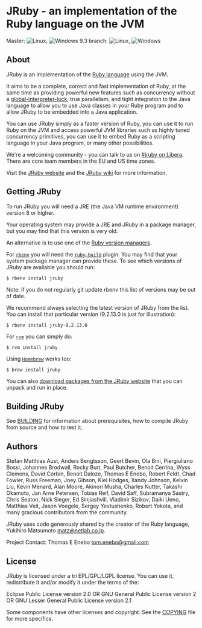 # JRuby - an implementation of the Ruby language on the JVM

Master: ![Linux](https://github.com/jruby/jruby/actions/workflows/ci.yml/badge.svg), ![Windows](https://github.com/jruby/jruby/actions/workflows/ci-windows.yml/badge.svg)
9.3 branch: ![Linux](https://github.com/jruby/jruby/actions/workflows/ci.yml/badge.svg?branch=jruby-9.3), ![Windows](https://github.com/jruby/jruby/actions/workflows/ci-windows.yml/badge.svg?branch=jruby-9.3)

## About

JRuby is an implementation of the [Ruby language](http://www.ruby-lang.org)
using the JVM.

It aims to be a complete, correct and fast implementation of Ruby, at the same
time as providing powerful new features such as concurrency without a
[global-interpreter-lock](http://en.wikipedia.org/wiki/Global_Interpreter_Lock),
true parallelism, and tight integration to the Java language to allow you to
use Java classes in your Ruby program and to allow JRuby to be embedded into a
Java application.

You can use JRuby simply as a faster version of Ruby, you can use it to run Ruby
on the JVM and access powerful JVM libraries such as highly tuned concurrency
primitives, you can use it to embed Ruby as a scripting language in your Java
program, or many other possibilities.

We're a welcoming community - you can talk to us on [#jruby on Libera](https://libera.chat/).
There are core team members in the EU and US time zones.

Visit the [JRuby website](https://www.jruby.org/) and the [JRuby wiki](https://github.com/jruby/jruby/wiki)
for more information.

## Getting JRuby

To run JRuby you will need a JRE (the Java VM runtime environment) version 8 or higher.

Your operating system may provide a JRE and JRuby in a package manager, but you may find that this
version is very old.

An alternative is to use one of the [Ruby version managers](https://www.ruby-lang.org/en/documentation/installation/#managers).

For [`rbenv`](https://github.com/sstephenson/rbenv) you will need the
[`ruby-build`](https://github.com/sstephenson/ruby-build) plugin. You may find that your system
package manager can provide these. To see which versions of JRuby are available you should run:

```
$ rbenv install jruby
```

Note: if you do not regularly git update rbenv this list of versions may be out of date.

We recommend always selecting the latest version of JRuby from the list. 
You can install that particular version (9.2.13.0 is just for illustration):


```
$ rbenv install jruby-9.2.13.0
```

For [`rvm`](https://rvm.io) you can simply do:

```
$ rvm install jruby
```

Using [`Homebrew`](https://brew.sh/) works too:

```
$ brew install jruby
```

You can also [download packages from the JRuby website](https://www.jruby.org/download) that
you can unpack and run in place.

## Building JRuby

See [BUILDING](BUILDING.md) for information about prerequisites, how to compile JRuby from source
and how to test it.

## Authors

Stefan Matthias Aust, Anders Bengtsson, Geert Bevin, Ola Bini,
 Piergiuliano Bossi, Johannes Brodwall, Rocky Burt, Paul Butcher,
 Benoit Cerrina, Wyss Clemens, David Corbin, Benoit Daloze, Thomas E Enebo,
 Robert Feldt, Chad Fowler, Russ Freeman, Joey Gibson, Kiel Hodges,
 Xandy Johnson, Kelvin Liu, Kevin Menard, Alan Moore, Akinori Musha,
 Charles Nutter, Takashi Okamoto, Jan Arne Petersen, Tobias Reif, David Saff,
 Subramanya Sastry, Chris Seaton, Nick Sieger, Ed Sinjiashvili, Vladimir Sizikov,
 Daiki Ueno, Matthias Veit, Jason Voegele, Sergey Yevtushenko, Robert Yokota,
   and many gracious contributors from the community.

JRuby uses code generously shared by the creator of the Ruby language,
Yukihiro Matsumoto <matz@netlab.co.jp>.

Project Contact: Thomas E Enebo <tom.enebo@gmail.com>

## License

JRuby is licensed under a tri EPL/GPL/LGPL license. You can use it,
redistribute it and/or modify it under the terms of the:

  Eclipse Public License version 2.0
    OR
  GNU General Public License version 2
    OR
  GNU Lesser General Public License version 2.1

Some components have other licenses and copyright. See the [COPYING](COPYING)
file for more specifics.
